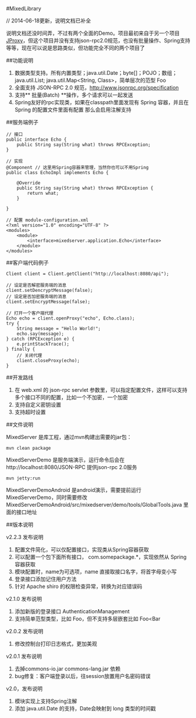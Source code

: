 #MixedLibrary

// 2014-06-18更新，说明文档已补全

说明文档还没时间弄，不过有两个全面的Demo。项目最初来自于另一个项目[JProxy](https://code.google.com/p/jpoxy/)，但这个项目并没有支持json-rpc2.0规范，也没有批量操作、Spring支持等等，现在可以说是思路类似，但功能完全不同的两个项目了

##功能说明

1. 数据类型支持。所有内置类型；java.util.Date；byte[]；POJO；数组；java.util.List<Class>; java.util.Map<String, Class>，简单层次的范型 Foo<Bar>
2. 全面支持 JSON-RPC 2.0 规范，http://www.jsonrpc.org/specification
3. 支持** 批量(Batch) **操作，多个请求可以一起发送
4. Spring友好的rpc实现类，如果在classpath里面发现有 Spring 容器，并且在 Spring 的配置文件里面有配置 <bean class="mixedserver.protocol.ModuleContext" /> 那么会启用注解支持

##服务端例子

	// 接口
	public interface Echo {
		public String say(String what) throws RPCException;
	}
	
	// 实现
	@Component // 这里用Spring容器来管理，当然你也可以不用Spring
	public class EchoImpl implements Echo {

		@Override
		public String say(String what) throws RPCException {
			return what;
		}

	}
	
	// 配置 module-configuration.xml
	<?xml version="1.0" encoding="UTF-8" ?>
	<modules>
		<module>
			<interface>mixedserver.application.Echo</interface>
		</module>
	</modules>


##客户端代码例子

	Client client = Client.getClient("http://localhost:8080/api");

	// 设定是否解密服务端的消息
	client.setDencryptMessage(false);
	// 设定是否加密服务端的消息
	client.setEncryptMessage(false);
	
	// 打开一个客户端代理
	Echo echo = client.openProxy("echo", Echo.class);
	try {
		String message = "Hello World!";
		echo.say(message);
	} catch (RPCException e) {
		e.printStackTrace();
	} finally {
		// 关闭代理
		client.closeProxy(echo);
	}

##开发路线

1. 在 web.xml 的 json-rpc servlet 参数里，可以指定配置文件，这样可以支持多个接口不同的配置，比如一个不加密，一个加密
2. 支持自定义密钥设置
3. 支持超时设置


##文件说明

MixedServer 是库工程，通过mvn构建出需要的jar包：

	mvn clean package

MixedServerDemo 是服务端演示，运行命令后会在 http://localhost:8080/JSON-RPC 提供json-rpc 2.0服务
	
	mvn jetty:run

MixedServerDemoAndroid 是android演示，需要提前运行 MixedServerDemo，同时需要修改 MixedServerDemoAndroid/src/mixedserver/demo/tools/GlobalTools.java 里面的接口地址

##版本说明

v2.2.3 发布说明

1. 配置文件简化，可以仅配置接口，实现类从Spring容器获取
2. 可以配置一个包下面所有接口， com.somepackage.*，实现依然从 Spring 容器获取
3. 模块配置时，name为可选项，name 直接取接口名字，将首字母变小写
4. 登录接口添加记住用户方法
5. 针对 Apache shiro 的权限检查异常，转换为对应错误码

v2.1.0 发布说明

1. 添加新版的登录接口 AuthenticationManagement
2. 支持简单范型类型，比如 Foo<Bar>，但不支持多层嵌套比如 Foo<Bar<Other>

v2.0.2 发布说明

1. 修改控制台打印日志格式，更加美观

v2.0.1 发布说明

1. 去掉commons-io.jar commons-lang.jar 依赖
2. bug修复：客户端登录以后，往session放置用户名密码错误

v2.0，发布说明

1. 模块实现上支持Spring注解
2. 添加 java.util.Date 的支持，Date会映射到 long 类型的时间戳